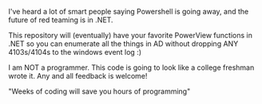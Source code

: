 I've heard a lot of smart people saying Powershell is going away, and the future of red teaming is in .NET. 

This repository will (eventually) have your favorite PowerView functions in .NET so you can enumerate all the things in AD without dropping ANY 4103s/4104s to the windows event log :)

I am NOT a programmer. This code is going to look like a college freshman wrote it. Any and all feedback is welcome!

"Weeks of coding will save you hours of programming"
